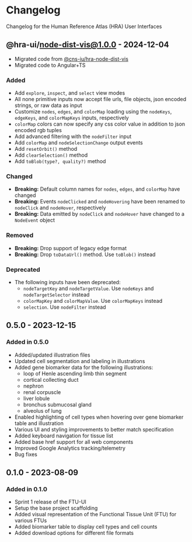 # Changelog

Changelog for the Human Reference Atlas (HRA) User Interfaces

## @hra-ui/node-dist-vis@1.0.0 - 2024-12-04

- Migrated code from [@cns-iu/hra-node-dist-vis](https://github.com/cns-iu/hra-node-dist-vis)
- Migrated code to Angular+TS

### Added

- Add `explore`, `inspect`, and `select` view modes
- All none primitive inputs now accept file urls, file objects, json encoded strings, or raw data as input
- Customize `nodes`, `edges`, and `colorMap` loading using the `nodeKeys`, `edgeKeys`, and `colorMapKeys` inputs, respectively
- `colorMap` colors can now specify any css color value in addition to json encoded rgb tuples
- Add advanced filtering with the `nodeFilter` input
- Add `colorMap` and `nodeSelectionChange` output events
- Add `resetOrbit()` method
- Add `clearSelection()` method
- Add `toBlob(type?, quality?)` method

### Changed

- **Breaking:** Default column names for `nodes`, `edges`, and `colorMap` have changed
- **Breaking:** Events `nodeClicked` and `nodeHovering` have been renamed to `nodeClick` and `nodeHover`, respectively
- **Breaking:** Data emitted by `nodeClick` and `nodeHover` have changed to a `NodeEvent` object

### Removed

- **Breaking:** Drop support of legacy edge format
- **Breaking:** Drop `toDataUrl()` method. Use `toBlob()` instead

### Deprecated

- The following inputs have been deprecated:
  - `nodeTargetKey` and `nodeTargetValue`. Use `nodeKeys` and `nodeTargetSelector` instead
  - `colorMapKey` and `colorMapValue`. Use `colorMapKeys` instead
  - `selection`. Use `nodeFilter` instead

## 0.5.0 - 2023-12-15

### Added in 0.5.0

- Added/updated illustration files
- Updated cell segmentation and labeling in illustrations
- Added gene biomarker data for the following illustrations:
  - loop of Henle ascending limb thin segment
  - cortical collecting duct
  - nephron
  - renal corpuscle
  - liver lobule
  - bronchus submucosal gland
  - alveolus of lung
- Enabled highlighting of cell types when hovering over gene biomarker table and illustration
- Various UI and styling improvements to better match specification
- Added keyboard navigation for tissue list
- Added base href support for all web components
- Improved Google Analytics tracking/telemetry
- Bug fixes

## 0.1.0 - 2023-08-09

### Added in 0.1.0

- Sprint 1 release of the FTU-UI
- Setup the base project scaffolding
- Added visual representation of the Functional Tissue Unit (FTU) for various FTUs
- Added biomarker table to display cell types and cell counts
- Added download options for different file formats

